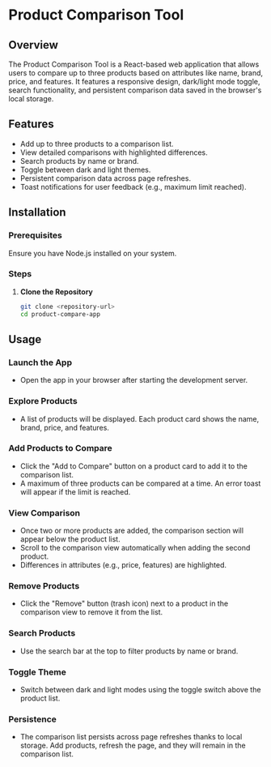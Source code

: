 # Product Comparison Tool

## Overview
The Product Comparison Tool is a React-based web application that allows users to compare up to three products based on attributes like name, brand, price, and features. It features a responsive design, dark/light mode toggle, search functionality, and persistent comparison data saved in the browser's local storage.

## Features
- Add up to three products to a comparison list.
- View detailed comparisons with highlighted differences.
- Search products by name or brand.
- Toggle between dark and light themes.
- Persistent comparison data across page refreshes.
- Toast notifications for user feedback (e.g., maximum limit reached).

## Installation

### Prerequisites
Ensure you have Node.js installed on your system.

### Steps
1. **Clone the Repository**
   ```bash
   git clone <repository-url>
   cd product-compare-app

## Usage

### Launch the App
- Open the app in your browser after starting the development server.

### Explore Products
- A list of products will be displayed. Each product card shows the name, brand, price, and features.

### Add Products to Compare
- Click the "Add to Compare" button on a product card to add it to the comparison list.
- A maximum of three products can be compared at a time. An error toast will appear if the limit is reached.

### View Comparison
- Once two or more products are added, the comparison section will appear below the product list.
- Scroll to the comparison view automatically when adding the second product.
- Differences in attributes (e.g., price, features) are highlighted.

### Remove Products
- Click the "Remove" button (trash icon) next to a product in the comparison view to remove it from the list.

### Search Products
- Use the search bar at the top to filter products by name or brand.

### Toggle Theme
- Switch between dark and light modes using the toggle switch above the product list.

### Persistence
- The comparison list persists across page refreshes thanks to local storage. Add products, refresh the page, and they will remain in the comparison list.

